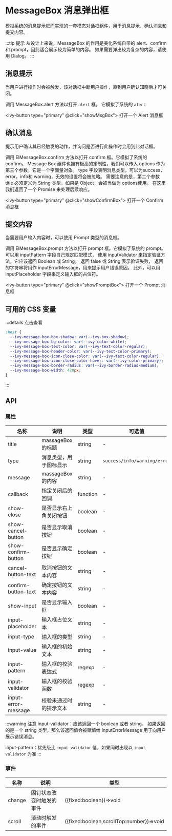 # MessageBox 消息弹出框

模拟系统的消息提示框而实现的一套模态对话框组件，用于消息提示、确认消息和提交内容。

:::tip 提示
从设计上来说，MessageBox 的作用是美化系统自带的 alert、confirm 和 prompt，因此适合展示较为简单的内容。 如果需要弹出较为复杂的内容，请使用 Dialog。
:::

## 消息提示

当用户进行操作时会被触发，该对话框中断用户操作，直到用户确认知晓后才可关闭。

调用 MessageBox.alert 方法以打开 `alert` 框。 它模拟了系统的 `alert`

<ivy-button type="primary" @click="showMsgBox"> 打开一个 Alert 消息框 </ivy-button>

## 确认消息

提示用户确认其已经触发的动作，并询问是否进行此操作时会用到此对话框。

调用 ElMessageBox.confirm 方法以打开 confirm 框。它模拟了系统的 confirm。
Message Box 组件也拥有极高的定制性，我们可以传入 options 作为第三个参数，它是一个字面量对象。
type 字段表明消息类型，可以为success，error，info和 warning，无效的设置将会被忽略。
需要注意的是，第二个参数 title 必须定义为 String 类型，如果是 Object，会被当做为 options使用。 在这里我们返回了一个 Promise 来处理后续响应。

<ivy-button type="primary" @click="showConfirmBox"> 打开一个 Confirm 消息框 </ivy-button>

## 提交内容

当需要用户输入内容时，可以使用 Prompt 类型的消息框。

调用 ElMessageBox.prompt 方法以打开 prompt 框。它模拟了系统的 prompt。
可以用 inputPattern 字段自己规定匹配模式， 使用 inputValidator 来指定验证方法，它应该返回 Boolean 或 String。
返回 false 或 String 表示验证失败， 返回的字符串将用作 inputErrorMessage，用来提示用户错误原因。
此外，可以用 inputPlaceholder 字段来定义输入框的占位符。

<ivy-button type="primary" @click="showPromptBox"> 打开一个 Prompt 消息框 </ivy-button>

## 可用的 CSS 变量

:::details 点击查看

```css
:host {
  --ivy-message-box-box-shadow: var(--ivy-box-shadow);
  --ivy-message-box-bg-color: var(--ivy-color-white);
  --ivy-message-box-text-color: var(--ivy-text-color-regular);
  --ivy-message-box-header-color: var(--ivy-text-color-primary);
  --ivy-message-box-icon-close-color: var(--ivy-text-color-regular);
  --ivy-message-box-icon-close-color-hover: var(--ivy-color-primary);
  --ivy-message-box-border-radius: var(--ivy-border-radius-medium);
  --ivy-message-box-width: 420px;
}
```

:::

## API

### 属性

| 名称                | 说明                   | 类型     | 可选值                       | 默认值                          |
| ------------------- | ---------------------- | -------- | ---------------------------- | ------------------------------- |
| title               | massageBox 的标题      | string   | -                            | -                               |
| type                | 消息类型，用于图标显示 | string   | `success/info/warning/error` | -                               |
| message             | massageBox 的内容      | string   | -                            | -                               |
| callback            | 指定关闭后的回调       | function | -                            | -                               |
| show-close          | 是否显示右上角关闭按钮 | boolean  | -                            | `true`                          |
| show-cancel-button  | 是否显示取消按钮       | boolean  | -                            | false(confirm/prompt 时为 true) |
| show-confirm-button | 是否显示确定按钮       | boolean  | -                            | true                            |
| cancel-button-text  | 取消按钮的文本内容     | string   | -                            | 取消                            |
| confirm-button-text | 确定按钮的文本内容     | string   | -                            | 确定                            |
| show-input          | 是否显示输入框         | boolean  | -                            | false（prompt 方式调用为 true） |
| input-placeholder   | 输入框占位文本         | string   | -                            | ''                              |
| input-type          | 输入框的类型           | string   | -                            | 'text'                          |
| input-value         | 输入框的初始文本       | string   | -                            | ''                              |
| input-pattern       | 输入框的校验表达式     | regexp   | -                            | -                               |
| input-validator     | 输入框的校验函数       | regexp   | -                            | -                               |
| input-error-message | 校验未通过时的提示文本 | string   | -                            | 输入的数据不合法!               |

:::warning 注意
input-validator：应该返回一个 boolean 或者 string， 如果返回的是一个 string 类型，那么该返回值会被赋值给 inputErrorMessage 用于向用户展示错误消息。

input-pattern：优先级比 `input-validator` 低，如果同时出现以 `input-validator` 为准
:::

### 事件

| 名称   | 说明                     | 类型                                     |
| ------ | ------------------------ | ---------------------------------------- |
| change | 固钉状态改变时触发的事件 | ({fixed:boolean})=>void                  |
| scroll | 滚动时触发的事件         | ({fixed:boolean,scrollTop:number})=>void |

<script setup>
import { $ivy } from '@ivy-design/ce'
const showMsgBox = () => {
    $ivy.msgBox({
        title: '提示',
        message: '这是一条提示消息',
    })
}

const showConfirmBox = () => {
    $ivy.msgBox.confirm('你确定要删除这条信息吗？', "提示", {
        type: 'warning',
        showCancelButton: true,
        confirmButtonText: '确定',
        cancelButtonText: '取消',
    }).then(() => {
        console.log('confirm')
    }).catch(() => {
        console.log('cancel')
    })
}

const showPromptBox = () => {
    $ivy.msgBox.prompt('请输入内容', "提示", {
        inputPattern: /^[a-zA-Z0-9]+$/,
        inputValue: '123',
        inputErrorMessage: '只能输入数字',
        inputPlaceholder: '请输入内容',
        confirmButtonText: '确定',
        cancelButtonText: '取消',
        inputValidator: (val)=>{
            return !/^[a-zA-Z0-9]+$/.test(val)
        },
        callback(action,val){
            console.log(action, val)
        }
    })
}
</script>
